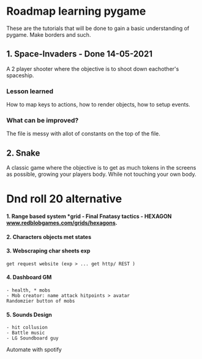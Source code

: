 

# Roadmap learning pygame 
These are the tutorials that will be done to gain a basic understanding of pygame.
Make borders and such.

## 1. Space-Invaders - Done 14-05-2021
A 2 player shooter where the objective is to shoot down eachother's spaceship.

### Lesson learned 
How to map keys to actions, how to render objects, how to setup events.

### What can be improved?
The file is messy with allot of constants on the top of the file. 

## 2. Snake 
A classic game where the objective is to get as much tokens in the screens as possible, growing your players body. While not touching your own body.

# Dnd roll 20 alternative 
#### 1. Range based system *grid - Final Fnatasy tactics - HEXAGON www.redblobgames.com/grids/hexagons.

#### 2. Characters objects met states

#### 3. Webscraping char sheets exp
    get request website (exp > ... get http/ REST )

#### 4. Dashboard GM
    - health, * mobs 
    - Mob creator: name attack hitpoints > avatar 
    Randomzier button of mobs 

#### 5. Sounds Design 
    - hit collusion 
    - Battle music 
    - LG Soundboard guy 
Automate with spotify 

